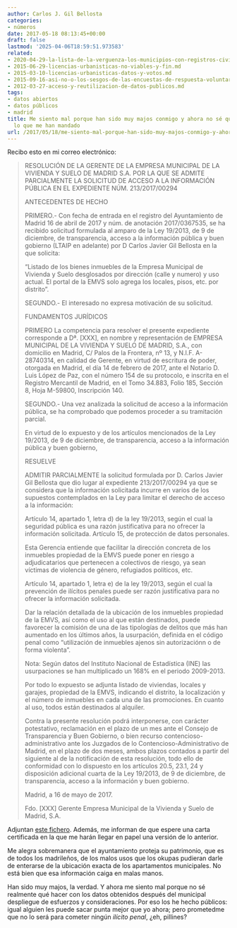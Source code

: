 ```yaml
---
author: Carlos J. Gil Bellosta
categories:
- números
date: 2017-05-18 08:13:45+00:00
draft: false
lastmod: '2025-04-06T18:59:51.973583'
related:
- 2020-04-29-la-lista-de-la-verguenza-los-municipios-con-registros-civiles-no-informatizados.md
- 2015-06-29-licencias-urbanisticas-no-viables-y-fin.md
- 2015-03-10-licencias-urbanisticas-datos-y-votos.md
- 2015-09-16-asi-no-o-los-sesgos-de-las-encuestas-de-respuesta-voluntaria.md
- 2012-03-27-acceso-y-reutilizacion-de-datos-publicos.md
tags:
- datos abiertos
- datos públicos
- madrid
title: Me siento mal porque han sido muy majos conmigo y ahora no sé qué hacer con
  lo que me han mandado
url: /2017/05/18/me-siento-mal-porque-han-sido-muy-majos-conmigo-y-ahora-no-se-que-hacer-con-lo-que-me-han-mandado/
---
```


Recibo esto en mi correo electrónico:

>RESOLUCIÓN DE LA GERENTE DE LA EMPRESA MUNICIPAL DE LA VIVIENDA Y SUELO  DE MADRID S.A. POR LA QUE SE ADMITE PARCIALMENTE LA SOLICITUD DE ACCESO A LA INFORMACIÓN PÚBLICA EN EL EXPEDIENTE NÚM. 213/2017/00294
>
>ANTECEDENTES DE HECHO
>
>PRIMERO.- Con fecha de entrada en el registro del Ayuntamiento de Madrid 16 de abril de  2017 y núm. de anotación 2017/0367535, se ha recibido solicitud formulada al amparo de la Ley 19/2013, de 9 de diciembre, de transparencia, acceso a la información pública y buen gobierno (LTAIP en adelante) por D Carlos Javier Gil Bellosta en la que solicita:
>
> “Listado de los bienes inmuebles de la Empresa Municipal de Vivienda y Suelo desglosados por dirección (calle y numero) y  uso actual. El portal de la EMVS solo agrega los locales, pisos, etc. por distrito”.
>
>SEGUNDO.- El interesado no expresa motivación de su solicitud.
>
>FUNDAMENTOS JURÍDICOS
>
>PRIMERO  La competencia para resolver el presente expediente corresponde a Dª. [XXX],  en nombre y representación de EMPRESA MUNICIPAL DE LA VIVIENDA Y SUELO DE MADRID, S.A., con domicilio en Madrid, C/ Palos de la Frontera, nº 13, y N.I.F. A-28740314, en calidad de  Gerente, en virtud de escritura de poder, otorgada en Madrid, el día 14  de febrero de 2017, ante el Notario D. Luis López de Paz, con el número  154 de su protocolo, e inscrita en el Registro Mercantil de Madrid, en el Tomo 34.883, Folio 185, Sección 8, Hoja M-59800, Inscripción 140.
>
>SEGUNDO.- Una vez analizada la solicitud de acceso a la información pública, se ha comprobado que  podemos proceder a su tramitación parcial.
>
>En virtud de lo expuesto y de los artículos mencionados de la Ley 19/2013, de 9 de diciembre, de transparencia, acceso a la información pública y buen gobierno,
>
>RESUELVE
>
>ADMITIR PARCIALMENTE la solicitud formulada por D. Carlos Javier Gil Bellosta que dio lugar al expediente 213/2017/00294 ya que se considera que la información solicitada incurre en varios de los supuestos contemplados en la Ley para limitar el derecho de acceso a la información:
>
>Artículo 14, apartado 1, letra d) de la ley 19/2013, según el cual la seguridad pública es una razón justificativa para no ofrecer la información solicitada. Artículo 15, de protección de datos personales.
>
>Esta Gerencia entiende que facilitar la dirección concreta de los inmuebles propiedad de la EMVS puede poner en riesgo a adjudicatarios que pertenecen a colectivos de riesgo, ya sean víctimas de violencia de género, refugiados políticos, etc.
>
>Artículo 14, apartado 1, letra e) de la ley 19/2013, según el cual la prevención de ilícitos penales puede ser razón justificativa para no ofrecer la información solicitada.
>
>Dar  la relación detallada de la ubicación de los inmuebles propiedad de la EMVS, así como el uso al que están destinados, puede favorecer la comisión de una de las tipologías de delitos que más han aumentado en los últimos años, la usurpación, definida en el código penal como “utilización de inmuebles ajenos sin autorizaciónn o de forma violenta”.
>
>Nota: Según datos del Instituto Nacional de Estadística (INE) las usurpaciones se han multiplicado un 168% en el  periodo 2009-2013.
>
>Por todo lo expuesto se adjunta listado de viviendas, locales y garajes, propiedad de la EMVS, indicando el distrito, la localización y el número de inmuebles en cada una de las promociones. En cuanto al uso, todos están destinados al alquiler.
>
>Contra la presente resolución podrá interponerse, con carácter potestativo, reclamación en el plazo de un mes ante el Consejo de Transparencia y Buen Gobierno, o bien recurso contencioso-administrativo ante los Juzgados de lo Contencioso-Administrativo de Madrid, en el plazo de dos meses, ambos plazos contados a partir del siguiente al de la notificación de esta resolución, todo ello de conformidad con lo dispuesto en los artículos 20.5, 23.1, 24 y disposición adicional cuarta de la Ley 19/2013, de 9 de diciembre, de transparencia, acceso a la información y buen gobierno.
>
>Madrid, a 16 de mayo de 2017.
>
>Fdo. [XXX]
>Gerente
>Empresa Municipal de la Vivienda y Suelo de Madrid, S.A.


Adjuntan [este fichero](/uploads/listado_bienes_EMVS.docx). Además, me informan de que espere una carta certificada en la que me harán llegar en papel una versión de lo anterior.

Me alegra sobremanera que el ayuntamiento proteja su patrimonio, que es de todos los madrileños, de los malos usos que los okupas pudieran darle de enterarse de la ubicación exacta de los apartamentos municipales. No está bien que esa información caiga en malas manos.

Han sido muy majos, la verdad. Y ahora me siento mal porque no sé realmente qué hacer con los datos obtenidos después del municipal despliegue de esfuerzos y consideraciones. Por eso los he hecho públicos: igual alguien les puede sacar punta mejor que yo ahora; pero prometedme que no lo será para cometer ningún _ilícito penal_, ¿eh, pillines?